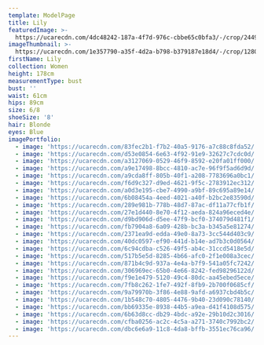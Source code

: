 ```yaml
---
template: ModelPage
title: Lily
featuredImage: >-
  https://ucarecdn.com/4dc48242-187a-4f7d-976c-cbbe65c0bfa3/-/crop/2449x1186/0,130/-/preview/
imageThumbnail: >-
  https://ucarecdn.com/1e357790-a35f-4d2a-b798-b379187e18d4/-/crop/1280x1708/0,0/-/preview/
firstName: Lily
collection: Women
height: 178cm
measurementType: bust
bust: ''
waist: 61cm
hips: 89cm
size: 6/8
shoeSize: '8'
hair: Blonde
eyes: Blue
imagePortfolio:
  - image: 'https://ucarecdn.com/83fec2b1-f7b2-40a5-9176-a7c88c8fda52/'
  - image: 'https://ucarecdn.com/d53e0854-6e63-4f92-91e9-32627c7cdc0d/'
  - image: 'https://ucarecdn.com/a3127069-0529-46f9-8592-e20fa01ff000/'
  - image: 'https://ucarecdn.com/a9e17498-8bcc-4810-ac7e-96f9f5ad6d9d/'
  - image: 'https://ucarecdn.com/a9cda8ff-805b-40f1-a208-7783696a0bc1/'
  - image: 'https://ucarecdn.com/f6d9c327-d9ed-4621-9f5c-2783912ec312/'
  - image: 'https://ucarecdn.com/a0d3e195-cbe7-4990-a9bf-89c695a89e14/'
  - image: 'https://ucarecdn.com/6b08454a-4eed-4021-a40f-b2bc2e83590d/'
  - image: 'https://ucarecdn.com/289e981b-778b-48d7-87ac-df11a77cfb1f/'
  - image: 'https://ucarecdn.com/27e1d440-8e70-4f12-aeda-824a96eced4e/'
  - image: 'https://ucarecdn.com/d9bd906d-d5ee-47f9-bcf0-374079d481f1/'
  - image: 'https://ucarecdn.com/fb7904a8-6a09-428b-bc3a-b345a5e81274/'
  - image: 'https://ucarecdn.com/2371ea9d-edda-49e0-8a73-3cc544d403c9/'
  - image: 'https://ucarecdn.com/40dc0597-ef90-441d-b14e-ad7b3c0d0564/'
  - image: 'https://ucarecdn.com/6c94cdba-c526-49f5-ab4c-31ccd5418e5d/'
  - image: 'https://ucarecdn.com/517b5e5d-8285-4b66-afc0-2f1e008a3cec/'
  - image: 'https://ucarecdn.com/871b4c9d-937a-4e4a-b7f9-541a05fc7242/'
  - image: 'https://ucarecdn.com/306969ec-65b0-4e66-8242-fed98296122d/'
  - image: 'https://ucarecdn.com/f9e1e479-5120-49c4-80dc-aa45ebed5ece/'
  - image: 'https://ucarecdn.com/7fb8c262-1fe7-492f-8fb9-2b700f0685cf/'
  - image: 'https://ucarecdn.com/9a79970b-3f86-4e88-9afd-a6937cbd4b5c/'
  - image: 'https://ucarecdn.com/1b548c70-4805-4476-9b40-23d090c78140/'
  - image: 'https://ucarecdn.com/bb69335e-8938-44b5-a9ea-d41f4108d575/'
  - image: 'https://ucarecdn.com/6b63d8cc-db29-4bdc-a92e-29b10d2c3016/'
  - image: 'https://ucarecdn.com/cfba0256-ac2c-4c5a-a271-3740c7992bc2/'
  - image: 'https://ucarecdn.com/dbc6e6a9-11c8-4da8-bffb-3551ec76ca96/'
---
```



